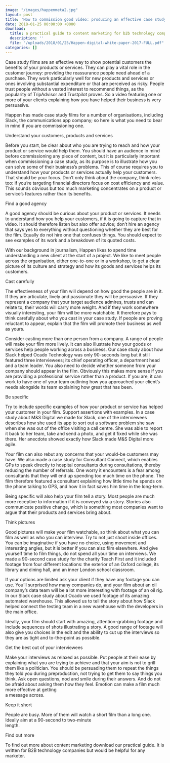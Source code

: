 ```yaml
---
image: "/images/happenmeta2.jpg"
layout: post
title: 'How to commission good video: producing an effective case study'
date: 2018-01-25 00:00:00 +0000
download:
  title: a practical guide to content marketing for b2b technology companies
  description: ''
  file: "/uploads/2018/01/25/Happen-digital-white-paper-2017-FULL.pdf"
categories: []
---
```

Case study films are an effective way to show potential customers the benefits of your products or services. They can play a vital role in the customer journey: providing the reassurance people need ahead of a purchase. They work particularly well for new products and services or ones involving substantial expenditure or that are perceived as risky. People trust people without a vested interest to recommend things, as the popularity of TripAdvisor and Trustpilot proves. So a video featuring one or more of your clients explaining how you have helped their business is very persuasive. 

Happen has made case study films for a number of organisations, including Slack, the communications app company; so here is what you need to bear in mind if you are commissioning one. 

Understand your customers, products and services

Before you start, be clear about who you are trying to reach and how your product or service would help them. You should have an audience in mind before commissioning any piece of content, but it is particularly important when commissioning a case study, as its purpose is to illustrate how you can solve some of their business’s problems. This of course requires you to understand how your products or services actually help your customers. That should be your focus. Don’t only think about the company, think roles too: if you’re targeting financial directors focus on cost efficiency and value. This sounds obvious but too much marketing concentrates on a product or service’s features rather than its benefits. 

Find a good agency

A good agency should be curious about your product or services. It needs to understand how you help your customers, if it is going to capture that in video. It should therefore listen but also offer advice; don’t hire an agency that says yes to everything without questioning whether they are best for the film. Equally do not hire one that confuses things. You should expect to see examples of its work and a breakdown of its quoted costs.  

With our background in journalism, Happen likes to spend time understanding a new client at the start of a project. We like to meet people across the organisation, either one-to-one or in a workshop, to get a clear picture of its culture and strategy and how its goods and services helps its customers.

Cast carefully 

The effectiveness of your film will depend on how good the people are in it. If they are articulate, lively and passionate they will be persuasive. If they represent a company that your target audience admires, trusts and can relate to, their words will carry more weight. And if they work somewhere visually interesting, your film will be more watchable. It therefore pays to think carefully about who you cast in your case study. If people are proving reluctant to appear, explain that the film will promote their business as well as yours. 

Consider casting more than one person from a company. A range of people will make your film more lively. It can also illustrate how your goods or services help people working across a business. Our case study about how Slack helped Ocado Technology was only 90-seconds long but it still featured three interviewees; its chief operating officer, a department head and a team leader. You also need to decide whether someone from your company should appear in the film. Obviously this makes more sense if you are providing a professional service rather than a product. If you are, it can work to have one of your team outlining how you approached your client’s needs alongside its team explaining how great that has been.  

Be specific

Try to include specific examples of how your product or service has helped your customer in your film. Support assertions with examples. In a case study about M&S Digital we made for Slack, one of the interviewees describes how she used its app to sort out a software problem she saw when she was out of the office visiting a call centre. She was able to report it back to her team, take and send a photo, and get it fixed while she was there. Her anecdote showed exactly how Slack made M&S Digital more agile.   

Your film can also rebut any concerns that your would-be customers may have. We also made a case study for Consultant Connect, which enables GPs to speak directly to hospital consultants during consultations, thereby reducing the number of referrals. One worry it encounters is a fear among consultants that they will end up spending too much time on the phone. The film therefore featured a consultant explaining how little time he spends on the phone talking to GPS, and how it in fact saves him time in the long-term. 

Being specific will also help your film tell a story. Most people are much more receptive to information if it is conveyed via a story. Stories also communicate positive change, which is something most companies want to argue that their products and services bring about.  

Think pictures

Good pictures will make your film watchable, so think about what you can film as well as who you can interview. Try to not just shoot inside offices. You can be imaginative if you have no choice, using movement and interesting angles, but it is better if you can also film elsewhere. And give yourself time to film things, do not spend all your time on interviews. We made a 90-second case study for the charity Teach First and it included footage from four different locations: the exterior of an Oxford college, its library and dining hall, and an inner London school classroom.

If your options are limited ask your client if they have any footage you can use. You’ll surprised how many companies do, and your film about an oil company’s data team will be a lot more interesting with footage of an oil rig. In our Slack case study about Ocado we used footage of its amazing automated warehouse. This allowed us to tell the story about how Slack helped connect the testing team in a new warehouse with the developers in the main office.

Ideally, your film should start with amazing, attention-grabbing footage and include sequences of shots illustrating a story. A good range of footage will also give you choices in the edit and the ability to cut up the interviews so they are as tight and to-the-point as possible.

Get the best out of your interviewees

Make your interviews as relaxed as possible. Put people at their ease by explaining what you are trying to achieve and that your aim is not to grill them like a politician. You should be persuading them to repeat the things they told you during preproduction, not trying to get them to say things you think. Ask open questions, nod and smile during their answers. And do not be afraid about asking them how they feel. Emotion can make a film much more effective at getting   
 a message across.

Keep it short

People are busy. More of them will watch a short film than a long one. Ideally aim at a 90-­second to two-minute   
 length.

Find out more

To find out more about content marketing download our practical guide. It is written for B2B technology companies but would be helpful for any marketer.